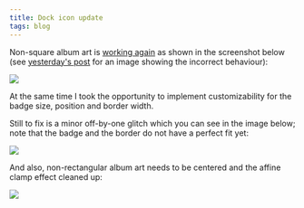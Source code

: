 ```yaml
---
title: Dock icon update
tags: blog
---
```


Non-square album art is [working again](http://www.wincent.com/a/about/wincent/weblog/svn-log/archives/2006/12/synergy_advance_r380_5_items_c.php) as shown in the screenshot below (see [yesterday's post](http://www.wincent.com/a/about/wincent/weblog/archives/2006/12/core_image_fun.php) for an image showing the incorrect behaviour):

![](/system/images/legacy/fixed-non-square.png)

At the same time I took the opportunity to implement customizability for the badge size, position and border width.

Still to fix is a minor off-by-one glitch which you can see in the image below; note that the badge and the border do not have a perfect fit yet:

![](/system/images/legacy/off-by-one.png)

And also, non-rectangular album art needs to be centered and the affine clamp effect cleaned up:

![](/system/images/legacy/affine-clamp.png)
